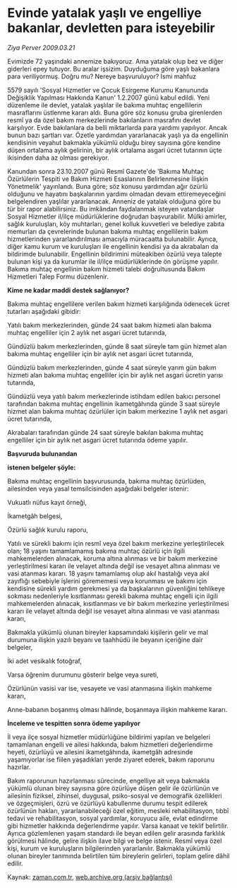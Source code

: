 # Evinde yatalak yaşlı ve engelliye bakanlar, devletten para isteyebilir

*Ziya Perver 2009.03.21*

<tr><td class="metin" colspan="2" style="padding-top: 20px; padding-left: 5px; padding-right: 10px;">Evimizde 72 yaşındaki annemize bakıyoruz. Ama yatalak olup bez ve diğer giderleri epey tutuyor. Bu aralar işsizim. Duyduğuma göre yaşlı bakanlara para veriliyormuş. Doğru mu? Nereye başvuruluyor? İsmi mahfuz</td></tr><tr><td class="metin" colspan="2" style="padding-top: 20px; padding-left: 5px; padding-right: 10px;"><p>5579 sayılı 'Sosyal Hizmetler ve Çocuk Esirgeme Kurumu Kanununda Değişiklik Yapılması Hakkında Kanun' 1.2.2007 günü kabul edildi. Yeni düzenleme ile devlet, yatalak yaşlılar ile bakıma muhtaç engellilerin masraflarını üstlenme kararı aldı. Buna göre söz konusu gruba girenlerden resmî ya da özel bakım merkezlerinde bakılanların masrafını devlet karşılıyor. Evde bakılanlara da belli miktarlarda para yardımı yapılıyor. Ancak bunun bazı şartları var. Özetle yardımdan yararlanacak yaşlı ya da engellinin kendisinin veyahut bakmakla yükümlü olduğu birey sayısına göre kendine düşen ortalama aylık gelirinin, bir aylık ortalama asgari ücret tutarının üçte ikisinden daha az olması gerekiyor. 
<p>Kanundan sonra 23.10.2007 günü Resmî Gazete'de 'Bakıma Muhtaç Özürlülerin Tespiti ve Bakım Hizmeti Esaslarının Belirlenmesine İlişkin Yönetmelik' yayınlandı. Buna göre; söz konusu yardımdan ağır özürlü olduğunu ve hayatını başkalarının yardımı olmadan devam ettiremeyeceğini belgelendiren yaşlılar yararlanacak. Anneniz de yatalak olduğuna göre bu tür bir rapor alabilirsiniz. Bu imkândan faydalanmak isteyen vatandaşlar Sosyal Hizmetler il/ilçe müdürlüklerine doğrudan başvurabilir. Mülki amirler, sağlık kuruluşları, köy muhtarları, genel kolluk kuvvetleri ve belediye zabıta memurları da çevrelerinde bulunan bakıma muhtaç engellilerin bakım hizmetlerinden yararlandırılması amacıyla müracaatta bulunabilir. Ayrıca, diğer kamu kurum ve kuruluşları ile engellinin kendisi ya da akrabaları da bildirimde bulunabilir. Engellinin bildirimini müteakiben özürlü veya talepte bulunan kişi ya da kurumlar ile il/ilçe müdürlüklerinde ön görüşme yapılır. Bakıma muhtaç engellinin bakım hizmeti talebi doğrultusunda Bakım Hizmetleri Talep Formu düzenlenir.
<p><b>Kime ne kadar maddi destek sağlanıyor?</b>
<p>Bakıma muhtaç engellilere verilen bakım hizmeti karşılığında ödenecek ücret tutarları aşağıdaki gibidir:
<p>Yatılı bakım merkezlerinden, günde 24 saat bakım hizmeti alan bakıma muhtaç engelliler için 2 aylık net asgari ücret tutarında,
<p>Gündüzlü bakım merkezlerinden, günde 8 saat süreyle tam gün hizmet alan bakıma muhtaç engelliler için bir aylık net asgari ücret tutarında,
<p>Gündüzlü bakım merkezlerinden, günde 4 saat süreyle yarım gün bakım hizmeti alan bakıma muhtaç engelliler için bir aylık net asgari ücretin yarısı tutarında,
<p>Gündüzlü veya yatılı bakım merkezlerinde istihdam edilen bakıcı personel tarafından bakıma muhtaç engellinin ikametgâhında günde 3 saat süreyle hizmet alan bakıma muhtaç özürlüler için bakım merkezine 1 aylık net asgari ücret tutarında,
<p>Akrabaları tarafından günde 24 saat süreyle bakılan bakıma muhtaç engelliler için bir aylık net asgari ücret tutarında ödeme yapılır.
<p><b>Başvuruda bulunandan
<p>istenen belgeler şöyle:</p></b>
<p>Bakıma muhtaç engellinin başvurusunda, bakıma muhtaç özürlüden, ailesinden veya yasal temsilcisinden aşağıdaki belgeler istenir:
<p>Vukuatlı nüfus kayıt örneği,
<p>İkametgâh belgesi,
<p>Özürlü sağlık kurulu raporu,
<p>Yatılı ve sürekli bakımı için resmî veya özel bakım merkezine yerleştirilecek olan; 18 yaşını tamamlamamış bakıma muhtaç özürlü için ilgili mahkemelerden alınacak, koruma altına alınması ve bir bakım merkezine yerleştirilmesi kararı ile velayet altında değil ise vesayet altına alınması ve vasi atanması kararı. 18 yaşını tamamlamış olup akıl hastalığı veya akıl zayıflığı sebebiyle işlerini görememesi veya korunması ve bakımı için kendisine sürekli yardım gerekmesi ya da başkalarının güvenliğini tehlikeye sokması nedenleriyle kısıtlanması gerekli bakıma muhtaç engelli için ilgili mahkemelerden alınacak, kısıtlanması ve bir bakım merkezine yerleştirilmesi kararı ile velayet altında değil ise vesayet altına alınması ve vasi atanması kararı,
<p>Bakmakla yükümlü olunan bireyler kapsamındaki kişilerin gelir ve mal durumuna ilişkin yazılı beyanı ve taahhüdü ile beyanın içeriğine dair belgeler,
<p>İki adet vesikalık fotoğraf,
<p>Varsa öğrenim durumunu gösterir belge veya sureti,
<p>Özürlünün vasisi var ise, vesayete ve vasi atanmasına ilişkin mahkeme kararı,
<p>Anne-babanın boşanmış olması hâlinde, boşanmaya ilişkin mahkeme kararı.
<p><b>İnceleme ve tespitten sonra ödeme yapılıyor</b>
<p>İl veya ilçe sosyal hizmetler müdürlüğüne bildirimi yapılan ve belgeleri tamamlanan engelli ve ailesi hakkında, bakım hizmetleri değerlendirme heyeti, özürlüyü ve ailesini ikametgâhında, ikametgâh adresinde yaşamıyorlar ise fiilen yaşadıkları yerde ziyaret ederek, bakım raporunu hazırlar.
<p>Bakım raporunun hazırlanması sürecinde, engelliye ait veya bakmakla yükümlü olunan birey sayısına göre özürlüye düşen gelir ile özürlünün ve ailesinin fiziksel, zihinsel, duygusal, psiko-sosyal ve demografik özellikleri ve özgeçmişleri, özrü ve özürlüyü kabullenme durumu tespit edilerek özürlünün hakları, yararlanabileceği özel eğitim, mesleki rehabilitasyon, tıbbî tedavi ve rehabilitasyon, sosyal yardımlar, koruyucu aile, evlat edindirme gibi hizmetler hakkında değerlendirme yapılır. Varsa kanaat ve teklif belirtilir. Ayrıca gözlemlenen yaşam standardı ile beyan edilen gelir arasında farklılık görülmesi hâlinde, gelire ilişkin ilave bilgi ve belge istenir. Resmî veya özel kişi, kurum ve kuruluşların bilgilerinden yararlanılır. Bakmakla yükümlü olunan bireyler tanımında belirtilen tüm bireylerin gelirleri, toplam gelire dâhil edilir.<br/></p></p></p></p></p></p></p></p></p></p></p></p></p></p></p></p></p></p></p></p></p></p></p></td></tr>

Kaynak: [zaman.com.tr](http://zaman.com.tr/yazar.do?yazino=828077), [web.archive.org (arşiv bağlantısı)](http://web.archive.org/web/20090322012653/http://www.zaman.com.tr:80/yazar.do?yazino=828077)
